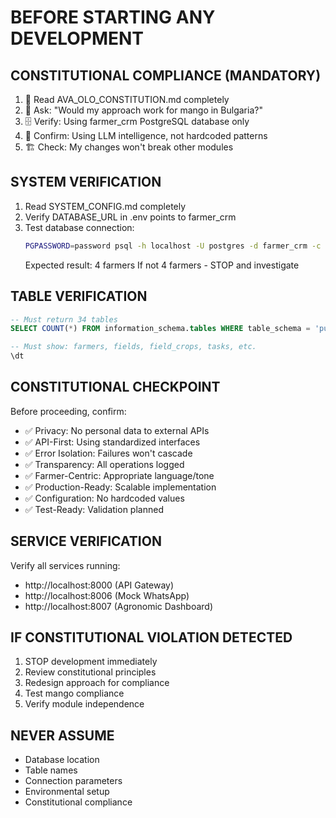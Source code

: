 # BEFORE STARTING ANY DEVELOPMENT

## CONSTITUTIONAL COMPLIANCE (MANDATORY)
1. 📜 Read AVA_OLO_CONSTITUTION.md completely
2. 🥭 Ask: "Would my approach work for mango in Bulgaria?"
3. 🗄️ Verify: Using farmer_crm PostgreSQL database only
4. 🧠 Confirm: Using LLM intelligence, not hardcoded patterns
5. 🏗️ Check: My changes won't break other modules

## SYSTEM VERIFICATION
1. Read SYSTEM_CONFIG.md completely
2. Verify DATABASE_URL in .env points to farmer_crm
3. Test database connection:
   ```bash
   PGPASSWORD=password psql -h localhost -U postgres -d farmer_crm -c "SELECT COUNT(*) FROM farmers;"
   ```
   Expected result: 4 farmers
   If not 4 farmers - STOP and investigate

## TABLE VERIFICATION
```sql
-- Must return 34 tables
SELECT COUNT(*) FROM information_schema.tables WHERE table_schema = 'public';

-- Must show: farmers, fields, field_crops, tasks, etc.
\dt
```

## CONSTITUTIONAL CHECKPOINT
Before proceeding, confirm:
- ✅ Privacy: No personal data to external APIs
- ✅ API-First: Using standardized interfaces
- ✅ Error Isolation: Failures won't cascade
- ✅ Transparency: All operations logged
- ✅ Farmer-Centric: Appropriate language/tone
- ✅ Production-Ready: Scalable implementation
- ✅ Configuration: No hardcoded values
- ✅ Test-Ready: Validation planned

## SERVICE VERIFICATION
Verify all services running:
- http://localhost:8000 (API Gateway)
- http://localhost:8006 (Mock WhatsApp)
- http://localhost:8007 (Agronomic Dashboard)

## IF CONSTITUTIONAL VIOLATION DETECTED
1. STOP development immediately
2. Review constitutional principles
3. Redesign approach for compliance
4. Test mango compliance
5. Verify module independence

## NEVER ASSUME
- Database location
- Table names
- Connection parameters
- Environmental setup
- Constitutional compliance